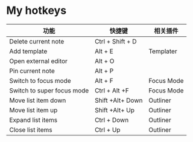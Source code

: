 # My hotkeys

| 功能                   | 快捷键           | 相关插件   |
| ---------------------- | ---------------- | ---------- |
| Delete current note         | Ctrl + Shift + D |            |
| Add template | Alt + E          | Templater  |
| Open external editor         | Alt + O          |            |
| Pin current note             | Alt + P          |            |
| Switch to focus mode           | Alt + F          | Focus Mode |
| Switch to super focus mode       | Ctrl + Alt +F    | Focus Mode |
| Move list item down         | Shift +Alt+ Down | Outliner   |
| Move list item up         | Shift +Alt+ Up   | Outliner   |
| Expand list items             | Ctrl + Down      | Outliner   |
| Close list items             | Ctrl + Up        | Outliner   |

